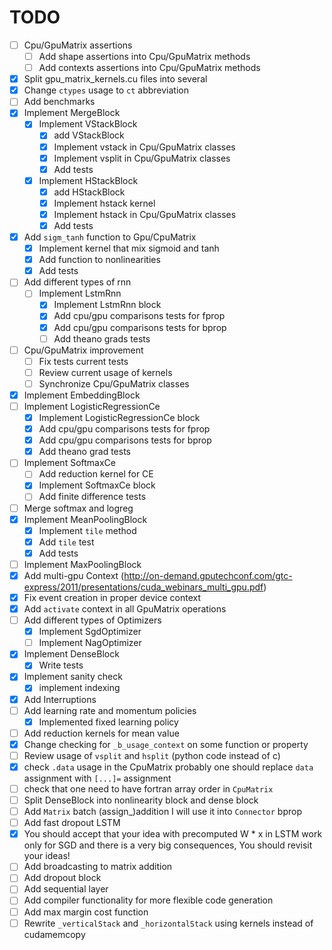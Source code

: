 # TODO

- [ ] Cpu/GpuMatrix assertions
    - [ ] Add shape assertions into Cpu/GpuMatrix methods
    - [ ] Add contexts assertions into Cpu/GpuMatrix methods
- [x] Split gpu_matrix_kernels.cu files into several
- [x] Change `ctypes` usage to `ct` abbreviation
- [ ] Add benchmarks
- [x] Implement MergeBlock
    - [x] Implement VStackBlock
        - [x] add VStackBlock
        - [x] Implement vstack in Cpu/GpuMatrix classes
        - [x] Implement vsplit in Cpu/GpuMatrix classes
        - [x] Add tests
    - [x] Implement HStackBlock
        - [x] add HStackBlock
        - [x] Implement hstack kernel
        - [x] Implement hstack in Cpu/GpuMatrix classes
        - [x] Add tests
- [x] Add `sigm_tanh` function to Gpu/CpuMatrix
    - [x] Implement kernel that mix sigmoid and tanh
    - [x] Add function to nonlinearities
    - [x] Add tests
- [ ] Add different types of rnn
    - [ ] Implement LstmRnn
        - [x] Implement LstmRnn block
        - [x] Add cpu/gpu comparisons tests for fprop
        - [x] Add cpu/gpu comparisons tests for bprop
        - [ ] Add theano grads tests     
- [ ] Cpu/GpuMatrix improvement    
    - [ ] Fix tests current tests
    - [ ] Review current usage of kernels
    - [ ] Synchronize Cpu/GpuMatrix classes
- [x] Implement EmbeddingBlock
- [ ] Implement LogisticRegressionCe
    - [x] Implement LogisticRegressionCe block
    - [x] Add cpu/gpu comparisons tests for fprop
    - [x] Add cpu/gpu comparisons tests for bprop
    - [x] Add theano grad tests
- [ ] Implement SoftmaxCe
    - [ ] Add reduction kernel for CE
    - [x] Implement SoftmaxCe block
    - [ ] Add finite difference tests   
- [ ] Merge softmax and logreg    
- [x] Implement MeanPoolingBlock
    - [x] Implement `tile` method
    - [x] Add `tile` test
    - [x] Add tests
- [ ] Implement MaxPoolingBlock
- [x] Add multi-gpu Context (http://on-demand.gputechconf.com/gtc-express/2011/presentations/cuda_webinars_multi_gpu.pdf)
- [x] Fix event creation in proper device context
- [x] Add `activate` context in all GpuMatrix operations
- [ ] Add different types of Optimizers
    - [x] Implement SgdOptimizer
    - [ ] Implement NagOptimizer
- [x] Implement DenseBlock
    - [x] Write tests    
- [x] Implement sanity check
    - [x] implement indexing
- [x] Add Interruptions
- [ ] Add learning rate and momentum policies
    - [x] Implemented fixed learning policy
- [ ] Add reduction kernels for mean value
- [x] Change checking for `_b_usage_context` on some function or property
- [ ] Review usage of `vsplit` and `hsplit` (python code instead of c) 
- [x] check `.data` usage in the CpuMatrix probably one should replace `data` assignment with `[...]=` assignment
- [ ] check that one need to have fortran array order in `CpuMatrix`
- [ ] Split DenseBlock into nonlinearity block and dense block
- [ ] Add `Matrix` batch (assign_)addition I will use it into `Connector` bprop
- [ ] Add fast dropout LSTM
- [x] You should accept that your idea with precomputed W * x in LSTM work only for SGD and there is a very big consequences, You should revisit your ideas!
- [ ] Add broadcasting to matrix addition
- [ ] Add dropout block
- [ ] Add sequential layer
- [ ] Add compiler functionality for more flexible code generation
- [ ] Add max margin cost function
- [ ] Rewrite `_verticalStack` and `_horizontalStack` using kernels instead of cudamemcopy